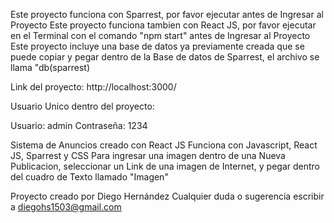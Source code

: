 Este proyecto funciona con Sparrest, por favor ejecutar antes de Ingresar al Proyecto
Este proyecto funciona tambien con React JS, por favor ejecutar en el Terminal con el comando "npm start" antes de Ingresar al Proyecto
Este proyecto incluye una base de datos ya previamente creada que se puede copiar y pegar dentro de la Base de datos de Sparrest, el archivo se llama "db(sparrest)

Link del proyecto: http://localhost:3000/

Usuario Unico dentro del proyecto:

Usuario: admin
Contraseña: 1234

Sistema de Anuncios creado con React JS
Funciona con Javascript, React JS, Sparrest y CSS
Para ingresar una imagen dentro de una Nueva Publicacion, seleccionar un Link de una imagen de Internet, y pegar dentro del cuadro de Texto llamado "Imagen"

Proyecto creado por Diego Hernández
Cualquier duda o sugerencia escribir a diegohs1503@gmail.com

